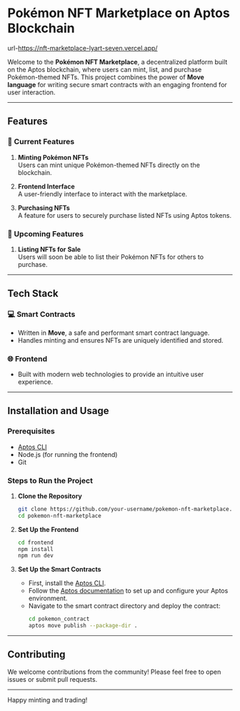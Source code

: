 # Pokémon NFT Marketplace on Aptos Blockchain
url-https://nft-marketplace-lyart-seven.vercel.app/







Welcome to the **Pokémon NFT Marketplace**, a decentralized platform built on the Aptos blockchain, where users can mint, list, and purchase Pokémon-themed NFTs. This project combines the power of **Move language** for writing secure smart contracts with an engaging frontend for user interaction.

---

## Features

### 🚀 Current Features
1. **Minting Pokémon NFTs**  
   Users can mint unique Pokémon-themed NFTs directly on the blockchain.
   
2. **Frontend Interface**  
   A user-friendly interface to interact with the marketplace.

3. **Purchasing NFTs**  
   A feature for users to securely purchase listed NFTs using Aptos tokens.

### 🌟 Upcoming Features
1. **Listing NFTs for Sale**  
   Users will soon be able to list their Pokémon NFTs for others to purchase.
   
---

## Tech Stack

### 💻 Smart Contracts
- Written in **Move**, a safe and performant smart contract language.  
- Handles minting and ensures NFTs are uniquely identified and stored.

### 🌐 Frontend
- Built with modern web technologies to provide an intuitive user experience.

---

## Installation and Usage

### Prerequisites
- [Aptos CLI](https://aptos.dev/cli-tools/aptos-cli-tool/)
- Node.js (for running the frontend)
- Git

### Steps to Run the Project

1. **Clone the Repository**  
   ```bash
   git clone https://github.com/your-username/pokemon-nft-marketplace.git
   cd pokemon-nft-marketplace
   ```

2. **Set Up the Frontend**  
   ```bash
   cd frontend
   npm install
   npm run dev
   ```

3. **Set Up the Smart Contracts**  
   - First, install the [Aptos CLI](https://aptos.dev/cli-tools/aptos-cli-tool/).
   - Follow the [Aptos documentation](https://aptos.dev/cli-tools/aptos-cli-tool/#installing-the-aptos-cli) to set up and configure your Aptos environment.
   - Navigate to the smart contract directory and deploy the contract:
     ```bash
     cd pokemon_contract
     aptos move publish --package-dir .
     ```

---

## Contributing
We welcome contributions from the community! Please feel free to open issues or submit pull requests.

---


Happy minting and trading!
